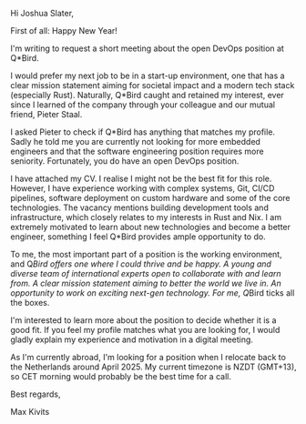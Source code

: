 
Hi Joshua Slater,

First of all: Happy New Year!

I'm writing to request a short meeting about the open DevOps position at Q*Bird.

I would prefer my next job to be in a start-up environment, one that has a clear mission statement aiming for societal impact and a modern tech stack (especially Rust). Naturally, Q*Bird caught and retained my interest, ever since I learned of the company through your colleague and our mutual friend, Pieter Staal.

I asked Pieter to check if Q*Bird has anything that matches my profile. Sadly he told me you are currently not looking for more embedded engineers and that the software engineering position requires more seniority. Fortunately, you do have an open DevOps position. 

I have attached my CV. I realise I might not be the best fit for this role. However, I have experience working with complex systems, Git, CI/CD pipelines, software deployment on custom hardware and some of the core technologies. The vacancy mentions building development tools and infrastructure, which closely relates to my interests in Rust and Nix. I am extremely motivated to learn about new technologies and become a better engineer, something I feel Q*Bird provides ample opportunity to do.

To me, the most important part of a position is the working environment, and Q*Bird offers one where I could thrive and be happy. A young and diverse team of international experts open to collaborate with and learn from. A clear mission statement aiming to better the world we live in. An opportunity to work on exciting next-gen technology. For me, Q*Bird ticks all the boxes.

I'm interested to learn more about the position to decide whether it is a good fit. If you feel my profile matches what you are looking for, I would gladly explain my experience and motivation in a digital meeting.

As I'm currently abroad, I'm looking for a position when I relocate back to the Netherlands around April 2025. My current timezone is NZDT (GMT+13), so CET morning would probably be the best time for a call.

Best regards,

Max Kivits

